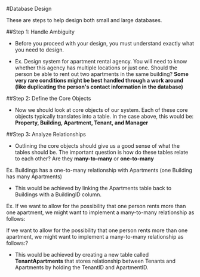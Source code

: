 #Database Design

These are steps to help design both small and large databases.

##Step 1: Handle Ambiguity

- Before you proceed with your design, you must understand exactly what you need to design.

- Ex. Design system for apartment rental agency. You will need to know whether this agency has multiple locations or just one. Should the person be able to rent out two apartments in the same building? **Some very rare conditions might be best handled through a work around (like duplicating the person's contact information in the database)**

##Step 2: Define the Core Objects

- Now we should look at core objects of our system. Each of these core objects typically translates into a table. In the case above, this would be: **Property, Building, Apartment, Tenant, and Manager**

##Step 3: Analyze Relationships

- Outlining the core objects should give us a good sense of what the tables should be. The important question is how do these tables
relate to each other? Are they **many-to-many** or **one-to-many**

Ex. Buildings has a one-to-many relationship with Apartments (one Building has many Apartments)

- This would be achieved by linking the Apartments table back to Buildings with a BuildingID column.

Ex. If we want to allow for the possibility that one person rents more than one apartment, we might want to implement a many-to-many relationship as follows:

If we want to allow for the possibility that one person rents more than one apartment, we might want to implement a many-to-many relationship as follows:?

- This would be achieved by creating a new table called **TenantApartments** that stores relationship between Tenants and Apartments by holding the TenantID and ApartmentID.

